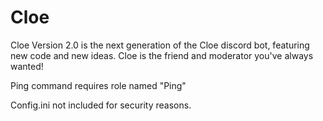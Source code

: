# Cloe

Cloe Version 2.0 is the next generation of the Cloe discord bot, featuring new code and new ideas. Cloe is the friend and moderator you've always wanted!

Ping command requires role named "Ping"

Config.ini not included for security reasons.
